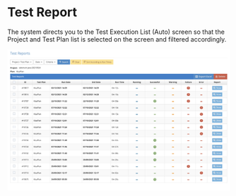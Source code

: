 # Test Report

The system directs you to the Test Execution List (Auto) screen so that the Project and Test Plan list is selected on the screen and filtered accordingly.

![](<../../.gitbook/assets/TestReports (2).png>)

